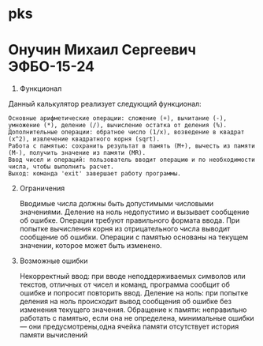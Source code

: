 # pks
# Онучин Михаил Сергеевич ЭФБО-15-24
1. Функционал

Данный калькулятор реализует следующий функционал:

    Основные арифметические операции: сложение (+), вычитание (-), умножение (*), деление (/), вычисление остатка от деления (%).
    Дополнительные операции: обратное число (1/x), возведение в квадрат (x^2), извлечение квадратного корня (sqrt).
    Работа с памятью: сохранить результат в память (M+), вычесть из памяти (M-), получить значение из памяти (MR).
    Ввод чисел и операций: пользователь вводит операцию и по необходимости числа, чтобы выполнить расчет.
    Выход: команда 'exit' завершает работу программы.

2. Ограничения

    Вводимые числа должны быть допустимыми числовыми значениями.
    Деление на ноль недопустимо и вызывает сообщение об ошибке.
    Операции требуют правильного формата ввода.
    При попытке вычисления корня из отрицательного числа выводит сообщение об ошибки.
    Операции с памятью основаны на текущем значении, которое может быть изменено.

3. Возможные ошибки
   
    Некорректный ввод: при вводе неподдерживаемых символов или текстов, отличных от чисел и команд, программа сообщит об ошибке и попросит повторить ввод.
    Деление на ноль: при попытке деления на ноль происходит вывод сообщения об ошибке без изменения текущего значения.
    Обращение к памяти: неправильно работать с памятью, если она не определена, минимальные ошибки — они предусмотрены,одна ячейка памяти
    отсутствует история памяти вычислений
